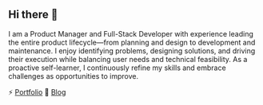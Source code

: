 ## Hi there 👋

I am a Product Manager and Full-Stack Developer with experience leading the entire product lifecycle—from planning and design to development and maintenance. I enjoy identifying problems, designing solutions, and driving their execution while balancing user needs and technical feasibility. As a proactive self-learner, I continuously refine my skills and embrace challenges as opportunities to improve.

⚡ [Portfolio](https://jaeyeonjung.netlify.app/)
📝 [Blog](https://medium.com/@jaeyeonjung3)

<!--
**solbijae/solbijae** is a ✨ _special_ ✨ repository because its `README.md` (this file) appears on your GitHub profile.

Here are some ideas to get you started:

- 🔭 I’m currently working on ...
- 🌱 I’m currently learning ...
- 👯 I’m looking to collaborate on ...
- 🤔 I’m looking for help with ...
- 💬 Ask me about ...
- 📫 How to reach me: ...
- 😄 Pronouns: ...
- ⚡ Fun fact: ...

https://shields.io/ 사용해서 아이콘 추가 가능
-->
